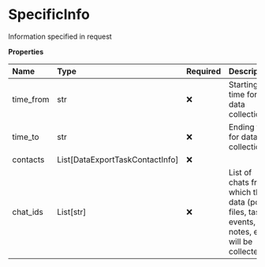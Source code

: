 # SpecificInfo

Information specified in request

**Properties**

| Name      | Type                            | Required | Description                                                                                    |
| :-------- | :------------------------------ | :------- | :--------------------------------------------------------------------------------------------- |
| time_from | str                             | ❌       | Starting time for data collection                                                              |
| time_to   | str                             | ❌       | Ending time for data collection                                                                |
| contacts  | List[DataExportTaskContactInfo] | ❌       |                                                                                                |
| chat_ids  | List[str]                       | ❌       | List of chats from which the data (posts, files, tasks, events, notes, etc.) will be collected |

<!-- This file was generated by liblab | https://liblab.com/ -->
